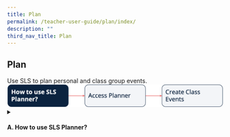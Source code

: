 ```yaml
---
title: Plan
permalink: /teacher-user-guide/plan/index/
description: ""
third_nav_title: Plan
---
```

<h2>Plan</h2>
Use SLS to plan personal and class group events.

<img alt="Flow Plan" src="/images/2Teacher/Flow-Plan.png">

<details>
 <summary><h4>A. How to use SLS Planner?</h4></summary>

<ul>
    <li><a target="_blank" href="/teacher-user-guide/plan/access-planner/">(A1) Access Planner (New)</a></li>
    <li><a target="_blank" href="/teacher-user-guide/plan/create-class-events/">(A2) Create Class Events (New)</a></li>
</ul>
</details>
